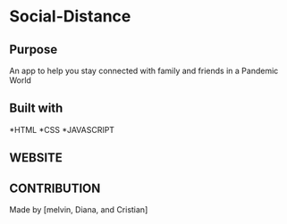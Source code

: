 # Social-Distance
## Purpose
An app to help you stay connected  with family and friends in a Pandemic World
## Built with
*HTML
*CSS
*JAVASCRIPT

## WEBSITE 


## CONTRIBUTION
Made by [melvin, Diana, and Cristian]
